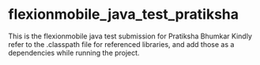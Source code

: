 # flexionmobile_java_test_pratiksha
This is the flexionmobile java test submission for Pratiksha Bhumkar
Kindly refer to the .classpath file for referenced libraries, and add those as a dependencies while running the project.
